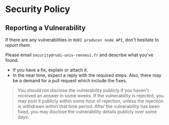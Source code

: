 # Security Policy

## Reporting a Vulnerability

If there are any vulnerabilities in `RUDI producer node API`, don't hesitate to _report them_.

Please email `security@rudi-univ-rennes1.fr` and describe what you've found.

- If you have a fix, explain or attach it.
- In the near time, expect a reply with the required steps. Also, there may be a demand for a pull request which include the fixes.

> You should not disclose the vulnerability publicly if you haven't received an answer in some weeks. If the vulnerability is rejected, you may post it publicly within some hour of rejection, unless the rejection is withdrawn within that time period. After the vulnerability has been fixed, you may disclose the vulnerability details publicly over some days.
